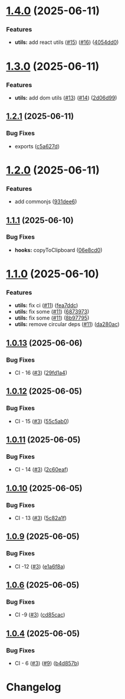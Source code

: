 # [1.4.0](https://github.com/Gatewatcher/bistoury/compare/v1.3.0...v1.4.0) (2025-06-11)


### Features

* **utils:** add react utils ([#15](https://github.com/Gatewatcher/bistoury/issues/15)) ([#16](https://github.com/Gatewatcher/bistoury/issues/16)) ([4054dd0](https://github.com/Gatewatcher/bistoury/commit/4054dd00e93201c04a400fc87225371fb5a17e3b))

# [1.3.0](https://github.com/Gatewatcher/bistoury/compare/v1.2.1...v1.3.0) (2025-06-11)


### Features

* **utils:** add dom utils ([#13](https://github.com/Gatewatcher/bistoury/issues/13)) ([#14](https://github.com/Gatewatcher/bistoury/issues/14)) ([2d06d99](https://github.com/Gatewatcher/bistoury/commit/2d06d9962659a703f033aadec6704659573d13d4))

## [1.2.1](https://github.com/Gatewatcher/bistoury/compare/v1.2.0...v1.2.1) (2025-06-11)


### Bug Fixes

* exports ([c5a627d](https://github.com/Gatewatcher/bistoury/commit/c5a627d7769da133bf32173ccd61fa1baa828974))

# [1.2.0](https://github.com/Gatewatcher/bistoury/compare/v1.1.1...v1.2.0) (2025-06-11)


### Features

* add commonjs ([931dee6](https://github.com/Gatewatcher/bistoury/commit/931dee62a23d79a611981366f9644f1e9d0fdd43))

## [1.1.1](https://github.com/Gatewatcher/bistoury/compare/v1.1.0...v1.1.1) (2025-06-10)


### Bug Fixes

* **hooks:** copyToClipboard ([06e8cd0](https://github.com/Gatewatcher/bistoury/commit/06e8cd018e5031bb09b7915a658f0bb271f33207))

# [1.1.0](https://github.com/Gatewatcher/bistoury/compare/v1.0.13...v1.1.0) (2025-06-10)


### Features

* **utils:** fix ci ([#11](https://github.com/Gatewatcher/bistoury/issues/11)) ([fea7ddc](https://github.com/Gatewatcher/bistoury/commit/fea7ddcb5b203a70a125a48ade9dbcee941292c8))
* **utils:** fix some ([#11](https://github.com/Gatewatcher/bistoury/issues/11)) ([6873973](https://github.com/Gatewatcher/bistoury/commit/68739736f978a830701e32356dd942798bda82bd))
* **utils:** fix some ([#11](https://github.com/Gatewatcher/bistoury/issues/11)) ([8b97795](https://github.com/Gatewatcher/bistoury/commit/8b9779507f9296e1e6714d8a91ddb32d07bc1ec0))
* **utils:** remove circular deps ([#11](https://github.com/Gatewatcher/bistoury/issues/11)) ([da280ac](https://github.com/Gatewatcher/bistoury/commit/da280acd221cb5a9765b35f63621bda030bfa60e))

## [1.0.13](https://github.com/Gatewatcher/bistoury/compare/v1.0.12...v1.0.13) (2025-06-06)


### Bug Fixes

* CI - 16 ([#3](https://github.com/Gatewatcher/bistoury/issues/3)) ([29fd1a4](https://github.com/Gatewatcher/bistoury/commit/29fd1a4cda95a8651736fe39eb23a4d62ba8b340))

## [1.0.12](https://github.com/Gatewatcher/bistoury/compare/v1.0.11...v1.0.12) (2025-06-05)


### Bug Fixes

* CI - 15 ([#3](https://github.com/Gatewatcher/bistoury/issues/3)) ([55c5ab0](https://github.com/Gatewatcher/bistoury/commit/55c5ab0b51f1122b2d5c1dfde92c11ca7e2aacdb))

## [1.0.11](https://github.com/Gatewatcher/bistoury/compare/v1.0.10...v1.0.11) (2025-06-05)


### Bug Fixes

* CI - 14 ([#3](https://github.com/Gatewatcher/bistoury/issues/3)) ([2c60eaf](https://github.com/Gatewatcher/bistoury/commit/2c60eaf88d6ec748b21133a9a0c6bb384bbb604a))

## [1.0.10](https://github.com/Gatewatcher/bistoury/compare/v1.0.9...v1.0.10) (2025-06-05)


### Bug Fixes

* CI - 13 ([#3](https://github.com/Gatewatcher/bistoury/issues/3)) ([5c82a1f](https://github.com/Gatewatcher/bistoury/commit/5c82a1f4736cdfcc82d1820e2f27430deba64eef))

## [1.0.9](https://github.com/Gatewatcher/bistoury/compare/v1.0.8...v1.0.9) (2025-06-05)


### Bug Fixes

* CI -12 ([#3](https://github.com/Gatewatcher/bistoury/issues/3)) ([e1a6f8a](https://github.com/Gatewatcher/bistoury/commit/e1a6f8a2a1d49dc56292ae9f441184e71b26f026))

## [1.0.6](https://github.com/Gatewatcher/bistoury/compare/v1.0.5...v1.0.6) (2025-06-05)


### Bug Fixes

* CI -9 ([#3](https://github.com/Gatewatcher/bistoury/issues/3)) ([cd85cac](https://github.com/Gatewatcher/bistoury/commit/cd85cacf629bad18e570b69fb9fd1cbef0bc5805))

## [1.0.4](https://github.com/Gatewatcher/bistoury/compare/v1.0.3...v1.0.4) (2025-06-05)


### Bug Fixes

* CI - 6 ([#3](https://github.com/Gatewatcher/bistoury/issues/3)) ([#9](https://github.com/Gatewatcher/bistoury/issues/9)) ([b4d857b](https://github.com/Gatewatcher/bistoury/commit/b4d857b8c08df747069b461b718fbe464b9a0110))

# Changelog

